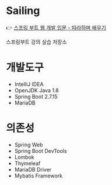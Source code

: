 # Sailing
:point_right: [스프링 부트 웹 개발 입문 - 따라하며 배우기](https://inf.run/AnxJ)

스프링부트 강의 실습 저장소

# 개발도구
- IntelliJ IDEA
- OpenJDK Java 1.8
- Spring Boot 2.7.15
- MariaDB

# 의존성
- Spring Web
- Spring Boot DevTools
- Lombok
- Thymeleaf
- MariaDB Driver
- Mybatis Framework